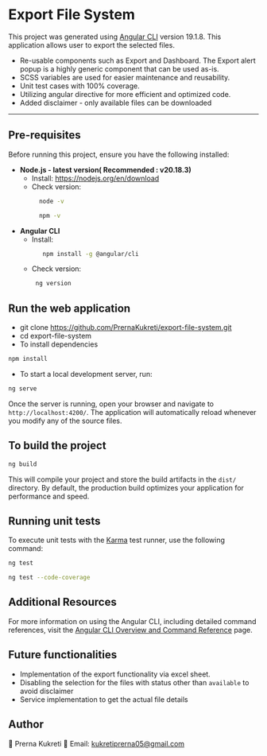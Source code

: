 # Export File System

This project was generated using [Angular CLI](https://github.com/angular/angular-cli) version 19.1.8. This application allows user to export the selected files.
- Re-usable components such as Export and Dashboard. The Export alert popup is a highly generic component that can be used as-is.
- SCSS variables are used for easier maintenance and reusability.
- Unit test cases with 100% coverage.
- Utilizing angular directive for more efficient and optimized code.
- Added disclaimer - only available files can be downloaded

------------------------------------------------------------------------------------------------------------------------------
## Pre-requisites  
Before running this project, ensure you have the following installed:

- **Node.js - latest version( Recommended : v20.18.3)** 
  - Install: https://nodejs.org/en/download
  - Check version:
    ```bash
      node -v
     ```
    ```bash
      npm -v
     ```
- **Angular CLI**
  - Install:
    ```bash
       npm install -g @angular/cli
     ```
  - Check version:  
    ```bash
     ng version
     ```

## Run the web application   
- git clone https://github.com/PrernaKukreti/export-file-system.git
- cd export-file-system
- To install dependencies 
```bash
npm install
```
- To start a local development server, run:
```bash
ng serve
```

Once the server is running, open your browser and navigate to `http://localhost:4200/`. The application will automatically reload whenever you modify any of the source files.

## To build the project

```bash
ng build
```

This will compile your project and store the build artifacts in the `dist/` directory. By default, the production build optimizes your application for performance and speed.

## Running unit tests

To execute unit tests with the [Karma](https://karma-runner.github.io) test runner, use the following command:

```bash
ng test
```
```bash
ng test --code-coverage
```

## Additional Resources

For more information on using the Angular CLI, including detailed command references, visit the [Angular CLI Overview and Command Reference](https://angular.dev/tools/cli) page.

## Future functionalities 
- Implementation of the export functionality via excel sheet.
- Disabling the selection for the files with status other than `available` to avoid disclaimer
- Service implementation to get the actual file details






## Author
👤 Prerna Kukreti
📧 Email: kukretiprerna05@gmail.com
